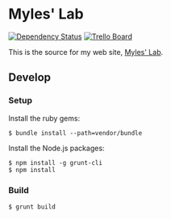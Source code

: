 # Myles' Lab

[![Dependency Status](https://gemnasium.com/myles/mylesbraithwaite.org.svg)](https://gemnasium.com/myles/mylesbraithwaite.org) [![Trello Board](https://img.shields.io/badge/trello-board-0079bf.svg)](https://trello.com/b/8EcgMnFo)

This is the source for my web site, [Myles' Lab](http://mylesbraithwaite.org).

## Develop

### Setup

Install the ruby gems:

    $ bundle install --path=vendor/bundle

Install the Node.js packages:

    $ npm install -g grunt-cli
    $ npm install

### Build

    $ grunt build
